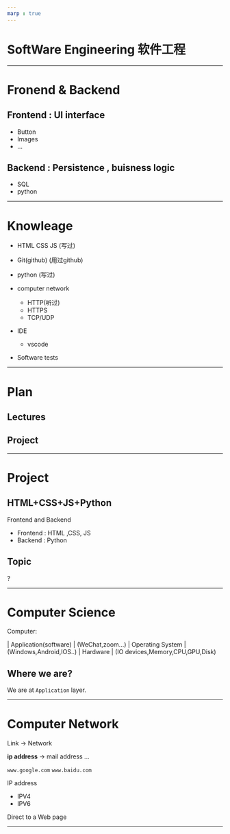```yaml
---
marp : true
---
```

# SoftWare Engineering 软件工程

---

# Fronend & Backend

## Frontend : UI interface
- Button
- Images
- ...

## Backend : Persistence , buisness logic
- SQL
- python

---

# Knowleage
- HTML CSS JS (写过)
- Git(github) (用过github)
- python  (写过)
- computer network
  - HTTP(听过)
  - HTTPS
  - TCP/UDP
- IDE
  - vscode

- Software tests

---

# Plan

## Lectures


## Project

---

# Project

## HTML+CSS+JS+Python
Frontend and Backend 
- Frontend : HTML ,CSS, JS
- Backend : Python
  
## Topic
?

---

# Computer Science

Computer:

| Application(software)      | (WeChat,zoom...)
| Operating System | (Windows,Android,IOS..)
|    Hardware      | (IO devices,Memory,CPU,GPU,Disk)

## Where we are?

We are at `Application` layer.

---

# Computer Network

Link
->
Network


**ip address** -> mail address ...

```www.google.com```
```www.baidu.com```

IP address
- IPV4
- IPV6

Direct to a Web page

---


